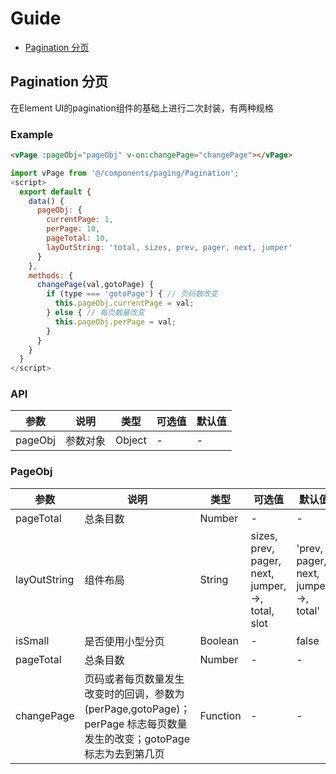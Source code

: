 # Guide

* [Pagination 分页](#Pagination)

## Pagination 分页
在Element UI的pagination组件的基础上进行二次封装，有两种规格

### Example

```html
<vPage :pageObj="pageObj" v-on:changePage="changePage"></vPage>
```
```js
import vPage from '@/components/paging/Pagination';
<script>
  export default {
    data() {
      pageObj: {
        currentPage: 1,
        perPage: 10,
        pageTotal: 10,
        layOutString: 'total, sizes, prev, pager, next, jumper'
      }
    },
    methods: {
      changePage(val,gotoPage) {
        if (type === 'gotoPage') { // 页码数改变
          this.pageObj.currentPage = val;
        } else { // 每页数量改变
          this.pageObj.perPage = val;
        }
      }
    }
  }
</script>
```

### API

| 参数        | 说明           | 类型    | 可选值                               | 默认值  |
| ----------- | -------------- | ------- | ------------------------------------ | ------- |
| pageObj        | 参数对象       | Object  | - | - |

### PageObj

| 参数        | 说明           | 类型    | 可选值                               | 默认值  |
| ----------- | -------------- | ------- | ------------------------------------ | ------- |
| pageTotal        | 总条目数       | Number  | - | - |
| layOutString        | 组件布局       | String  | sizes, prev, pager, next, jumper, ->, total, slot | 'prev, pager, next, jumper, ->, total' |
| isSmall        | 是否使用小型分页       | Boolean  | - | false |
| pageTotal        | 总条目数       | Number  | - | - |
| changePage        | 页码或者每页数量发生改变时的回调，参数为(perPage,gotoPage)；perPage 标志每页数量发生的改变；gotoPage 标志为去到第几页    | Function  | - | - |

